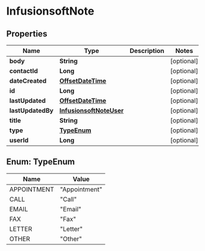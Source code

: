 
# InfusionsoftNote

## Properties
Name | Type | Description | Notes
------------ | ------------- | ------------- | -------------
**body** | **String** |  |  [optional]
**contactId** | **Long** |  |  [optional]
**dateCreated** | [**OffsetDateTime**](OffsetDateTime.md) |  |  [optional]
**id** | **Long** |  |  [optional]
**lastUpdated** | [**OffsetDateTime**](OffsetDateTime.md) |  |  [optional]
**lastUpdatedBy** | [**InfusionsoftNoteUser**](InfusionsoftNoteUser.md) |  |  [optional]
**title** | **String** |  |  [optional]
**type** | [**TypeEnum**](#TypeEnum) |  |  [optional]
**userId** | **Long** |  |  [optional]


<a name="TypeEnum"></a>
## Enum: TypeEnum
Name | Value
---- | -----
APPOINTMENT | &quot;Appointment&quot;
CALL | &quot;Call&quot;
EMAIL | &quot;Email&quot;
FAX | &quot;Fax&quot;
LETTER | &quot;Letter&quot;
OTHER | &quot;Other&quot;



